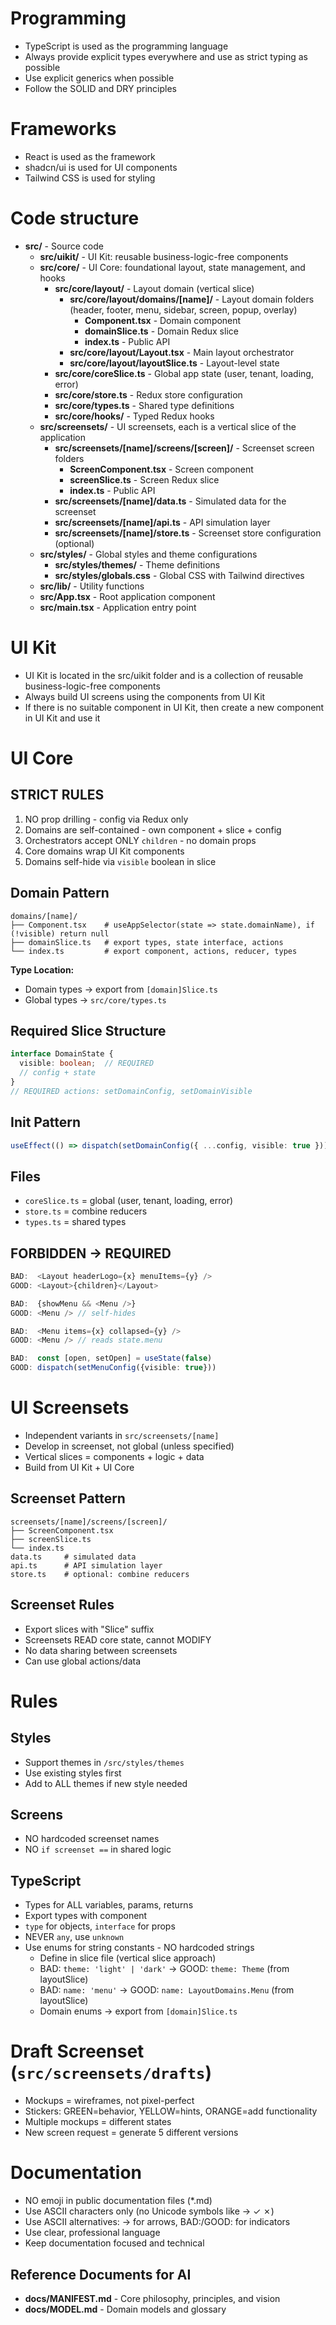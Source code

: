 # Programming
- TypeScript is used as the programming language
- Always provide explicit types everywhere and use as strict typing as possible
- Use explicit generics when possible
- Follow the SOLID and DRY principles

# Frameworks
- React is used as the framework
- shadcn/ui is used for UI components
- Tailwind CSS is used for styling

# Code structure
- **src/** - Source code
  - **src/uikit/** - UI Kit: reusable business-logic-free components
  - **src/core/** - UI Core: foundational layout, state management, and hooks
    - **src/core/layout/** - Layout domain (vertical slice)
      - **src/core/layout/domains/[name]/** - Layout domain folders (header, footer, menu, sidebar, screen, popup, overlay)
        - **Component.tsx** - Domain component
        - **domainSlice.ts** - Domain Redux slice
        - **index.ts** - Public API
      - **src/core/layout/Layout.tsx** - Main layout orchestrator
      - **src/core/layout/layoutSlice.ts** - Layout-level state
    - **src/core/coreSlice.ts** - Global app state (user, tenant, loading, error)
    - **src/core/store.ts** - Redux store configuration
    - **src/core/types.ts** - Shared type definitions
    - **src/core/hooks/** - Typed Redux hooks
  - **src/screensets/** - UI screensets, each is a vertical slice of the application
    - **src/screensets/[name]/screens/[screen]/** - Screenset screen folders
      - **ScreenComponent.tsx** - Screen component
      - **screenSlice.ts** - Screen Redux slice
      - **index.ts** - Public API
    - **src/screensets/[name]/data.ts** - Simulated data for the screenset
    - **src/screensets/[name]/api.ts** - API simulation layer
    - **src/screensets/[name]/store.ts** - Screenset store configuration (optional)
  - **src/styles/** - Global styles and theme configurations
    - **src/styles/themes/** - Theme definitions
    - **src/styles/globals.css** - Global CSS with Tailwind directives
  - **src/lib/** - Utility functions
  - **src/App.tsx** - Root application component
  - **src/main.tsx** - Application entry point

# UI Kit
- UI Kit is located in the src/uikit folder and is a collection of reusable business-logic-free components
- Always build UI screens using the components from UI Kit
- If there is no suitable component in UI Kit, then create a new component in UI Kit and use it

# UI Core

## STRICT RULES
1. NO prop drilling - config via Redux only
2. Domains are self-contained - own component + slice + config
3. Orchestrators accept ONLY `children` - no domain props
4. Core domains wrap UI Kit components
5. Domains self-hide via `visible` boolean in slice

## Domain Pattern
```
domains/[name]/
├── Component.tsx    # useAppSelector(state => state.domainName), if (!visible) return null
├── domainSlice.ts   # export types, state interface, actions
└── index.ts         # export component, actions, reducer, types
```

**Type Location:**
- Domain types -> export from `[domain]Slice.ts`
- Global types -> `src/core/types.ts`

## Required Slice Structure
```typescript
interface DomainState {
  visible: boolean;  // REQUIRED
  // config + state
}
// REQUIRED actions: setDomainConfig, setDomainVisible
```

## Init Pattern
```typescript
useEffect(() => dispatch(setDomainConfig({ ...config, visible: true })), []);
```

## Files
- `coreSlice.ts` = global (user, tenant, loading, error)
- `store.ts` = combine reducers
- `types.ts` = shared types

## FORBIDDEN -> REQUIRED
```typescript
BAD:  <Layout headerLogo={x} menuItems={y} />
GOOD: <Layout>{children}</Layout>

BAD:  {showMenu && <Menu />}
GOOD: <Menu /> // self-hides

BAD:  <Menu items={x} collapsed={y} />
GOOD: <Menu /> // reads state.menu

BAD:  const [open, setOpen] = useState(false)
GOOD: dispatch(setMenuConfig({visible: true}))
```

# UI Screensets
- Independent variants in `src/screensets/[name]`
- Develop in screenset, not global (unless specified)
- Vertical slices = components + logic + data
- Build from UI Kit + UI Core

## Screenset Pattern
```
screensets/[name]/screens/[screen]/
├── ScreenComponent.tsx
├── screenSlice.ts
└── index.ts
data.ts     # simulated data
api.ts      # API simulation layer
store.ts    # optional: combine reducers
```

## Screenset Rules
- Export slices with "Slice" suffix
- Screensets READ core state, cannot MODIFY
- No data sharing between screensets
- Can use global actions/data

# Rules

## Styles
- Support themes in `/src/styles/themes`
- Use existing styles first
- Add to ALL themes if new style needed

## Screens
- NO hardcoded screenset names
- NO `if screenset ==` in shared logic

## TypeScript
- Types for ALL variables, params, returns
- Export types with component
- `type` for objects, `interface` for props
- NEVER `any`, use `unknown`
- Use enums for string constants - NO hardcoded strings
  - Define in slice file (vertical slice approach)
  - BAD:  `theme: 'light' | 'dark'` -> GOOD: `theme: Theme` (from layoutSlice)
  - BAD:  `name: 'menu'` -> GOOD: `name: LayoutDomains.Menu` (from layoutSlice)
  - Domain enums -> export from `[domain]Slice.ts`

# Draft Screenset (`src/screensets/drafts`)
- Mockups = wireframes, not pixel-perfect
- Stickers: GREEN=behavior, YELLOW=hints, ORANGE=add functionality
- Multiple mockups = different states
- New screen request = generate 5 different versions

# Documentation
- NO emoji in public documentation files (*.md)
- Use ASCII characters only (no Unicode symbols like → ✓ ✗)
- Use ASCII alternatives: -> for arrows, BAD:/GOOD: for indicators
- Use clear, professional language
- Keep documentation focused and technical

## Reference Documents for AI
- **docs/MANIFEST.md** - Core philosophy, principles, and vision
- **docs/MODEL.md** - Domain models and glossary
